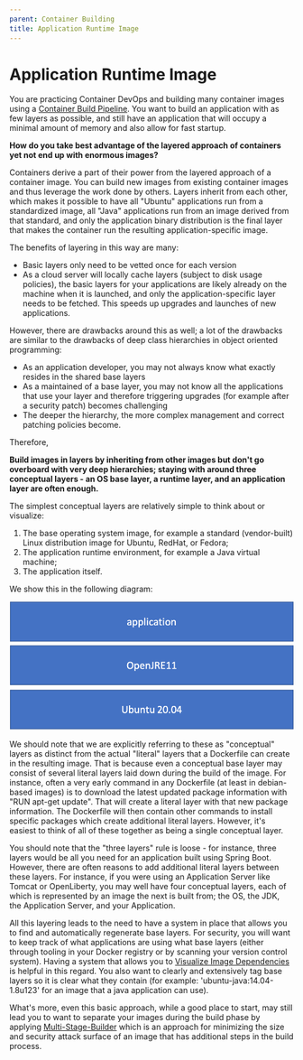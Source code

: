 ```yaml
---
parent: Container Building
title: Application Runtime Image
---
```

# Application Runtime Image

You are practicing Container DevOps and building many container images using a [Container Build Pipeline](docker-build-pipeline.md).  You want to build an application with as few layers as possible, and still have an application that will occupy a minimal amount of memory and also allow for fast startup.

**How do you take best advantage of the layered approach of containers yet not end up with enormous images?**

Containers derive a part of their power from the layered approach of a container image. You can build new images from existing container images and thus leverage the work done by others. Layers inherit from each other, which makes it possible to have all "Ubuntu" applications run from a standardized image, all "Java" applications run from an image derived from that standard, and only the application binary distribution is the final layer that makes the container run the resulting application-specific image.

The benefits of layering in this way are many:

* Basic layers only need to be vetted once for each version
* As a cloud server will locally cache layers (subject to disk usage policies), the basic layers for your applications are likely already on the machine when it is launched, and only the application-specific layer needs to be fetched. This speeds up upgrades and launches of new applications.

However, there are drawbacks around this as well; a lot of the drawbacks are similar to the drawbacks of deep class hierarchies in object oriented programming:

* As an application developer, you may not always know what exactly resides in the shared base layers
* As a maintained of a base layer, you may not know all the applications that use your layer and therefore triggering upgrades (for example after a security patch) becomes challenging
* The deeper the hierarchy, the more complex management and correct patching policies become.

Therefore,

**Build images in layers by inheriting from other images but don't go overboard with very deep hierarchies; staying with around three conceptual layers - an OS base layer, a runtime layer, and an application layer are often enough.**

The simplest conceptual layers are relatively simple to think about or visualize:

1. The base operating system image, for example a standard (vendor-built) Linux distribution image for Ubuntu, RedHat, or Fedora; 
2. The application runtime environment, for example a Java virtual machine;
3. The application itself.

We show this in the following diagram:

![Image Layers](../assets/ConceptualLayers.png)

We should note that we are explicitly referring to these as "conceptual" layers as distinct from the actual "literal" layers that a Dockerfile can create in the resulting image.  That is because even a conceptual base layer may consist of several literal layers laid down during the build of the image. For instance, often a very early command in any Dockerfile (at least in debian-based images) is to download the latest updated package information with "RUN apt-get update".  That will create a literal layer with that new package information.  The Dockerfile will then contain other commands to install specific packages which create additional literal layers.  However, it's easiest to think of all of these together as being a single conceptual layer. 

You should note that the "three layers" rule is loose - for instance, three layers would be all you need for an application built using Spring Boot. However, there are often reasons to add additional literal layers between these layers.  For instance, if you were using an Application Server like Tomcat or OpenLiberty, you may well have four conceptual layers, each of which is represented by an image the next is built from; the OS, the JDK, the Application Server, and your Application.  

All this layering leads to the need to have a system in place that allows you to find and automatically regenerate base layers. For security, you will want to keep track of what applications are using what base layers (either through tooling in your Docker registry or by scanning your version control system). Having a system that allows you to [Visualize Image Dependencies](Visualize-Image-Dependencies.md) is helpful in this regard. You also want to clearly and extensively tag base layers so it is clear what they contain (for example: 'ubuntu-java:14.04-1.8u123' for an image that a java application can use). 

What's more, even this basic approach, while a good place to start, may still lead you to want to separate your images during the build phase by applying [Multi-Stage-Builder](multi-stage-builder.md) which is an approach for minimizing the size and security attack surface of an image that has additional steps in the build process.  
